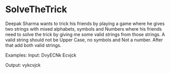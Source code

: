 # SolveTheTrick

Deepak Sharma wants to trick his friends by playing a game where he gives two strings with mixed alphabets, symbols and Numbers where his friends need to solve the trick by giving me some valid strings from those strings.
A valid string should not be Upper Case, no symbols and Not a number.
After that add both valid strings.

Examples:
Input:
DvyECNk
Ecvjck

Output:
vykcvjck

